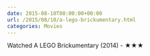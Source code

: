 ```yaml
---
date: 2015-08-10T00:00:00+00:00
url: /2015/08/10/a-lego-brickumentary.html
categories: Movies
---
```

Watched A LEGO Brickumentary (2014) - ★★★




